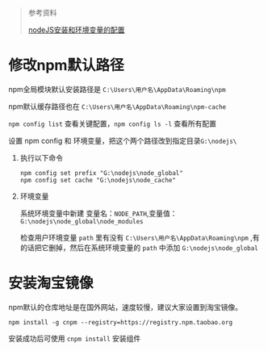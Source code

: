 > 参考资料
>
> [nodeJS安装和环境变量的配置](https://www.cnblogs.com/kingchan/p/13195461.html)

# 修改npm默认路径

npm全局模块默认安装路径是 `C:\Users\用户名\AppData\Roaming\npm`

npm默认缓存路径也在 `C:\Users\用户名\AppData\Roaming\npm-cache`

`npm config list` 查看关键配置，`npm config ls -l` 查看所有配置

设置 npm config 和 环境变量，把这个两个路径改到指定目录`G:\nodejs\`

1. 执行以下命令

   ```
   npm config set prefix "G:\nodejs\node_global"
   npm config set cache "G:\nodejs\node_cache"
   ```

2. 环境变量

   系统环境变量中新建 变量名：`NODE_PATH`,变量值：`G:\nodejs\node_global\node_modules`

   检查用户环境变量 `path` 里有没有 `C:\Users\用户名\AppData\Roaming\npm` ,有的话把它删掉，然后在系统环境变量的 `path` 中添加 `G:\nodejs\node_global`

# 安装淘宝镜像

npm默认的仓库地址是在国外网站，速度较慢，建议大家设置到淘宝镜像。

```
npm install -g cnpm --registry=https://registry.npm.taobao.org
```

安装成功后可使用 `cnpm install` 安装组件

